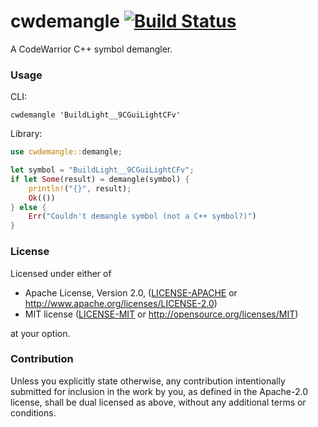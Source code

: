 # cwdemangle [![Build Status]][actions]

[Build Status]: https://github.com/encounter/cwdemangle/actions/workflows/build.yaml/badge.svg
[actions]: https://github.com/encounter/cwdemangle/actions

A CodeWarrior C++ symbol demangler.

### Usage

CLI:

```shell
cwdemangle 'BuildLight__9CGuiLightCFv'
```

Library:

```rust
use cwdemangle::demangle;

let symbol = "BuildLight__9CGuiLightCFv";
if let Some(result) = demangle(symbol) {
    println!("{}", result);
    Ok(())
} else {
    Err("Couldn't demangle symbol (not a C++ symbol?)")
}
```

### License

Licensed under either of

* Apache License, Version 2.0, ([LICENSE-APACHE](LICENSE-APACHE) or http://www.apache.org/licenses/LICENSE-2.0)
* MIT license ([LICENSE-MIT](LICENSE-MIT) or http://opensource.org/licenses/MIT)

at your option.

### Contribution

Unless you explicitly state otherwise, any contribution intentionally submitted
for inclusion in the work by you, as defined in the Apache-2.0 license, shall be dual licensed as above, without any
additional terms or conditions.
